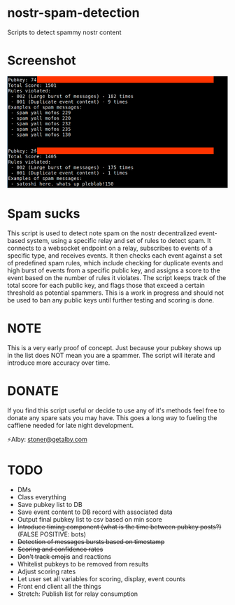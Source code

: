 # nostr-spam-detection
Scripts to detect spammy nostr content

# Screenshot
<img src="https://github.com/ronaldstoner/nostr-spam-detection/blob/main/images/poc.png?raw=true" alt="A text console showing spammy pubkeys and their content" width="600">

# Spam sucks
This script is used to detect note spam on the nostr decentralized event-based system, using a specific relay and set of rules to detect spam. It connects to a websocket endpoint on a relay, subscribes to events of a specific type, and receives events. It then checks each event against a set of predefined spam rules, which include checking for duplicate events and high burst of events from a specific public key, and assigns a score to the event based on the number of rules it violates. The script keeps track of the total score for each public key, and flags those that exceed a certain threshold as potential spammers. This is a work in progress and should not be used to ban any public keys until further testing and scoring is done.

# NOTE
This is a very early proof of concept. Just because your pubkey shows up in the list does NOT mean you are a spammer. The script will iterate and introduce more accuracy over time. 

# DONATE
If you find this script useful or decide to use any of it's methods feel free to donate any spare sats you may have. This goes a long way to fueling the caffiene needed for late night development. 

⚡Alby: stoner@getalby.com 

# TODO
- DMs
- Class everything
- Save pubkey list to DB
- Save event content to DB record with associated data
- Output final pubkey list to csv based on min score
- ~~Introduce timing component (what is the time between pubkey posts?)~~ (FALSE POSITIVE: bots)
- ~~Detection of messages bursts based on timestamp~~
- ~~Scoring and confidence rates~~
- ~~Don't track emojis~~ and reactions
- Whitelist pubkeys to be removed from results
- Adjust scoring rates
- Let user set all variables for scoring, display, event counts
- Front end client all the things
- Stretch: Publish list for relay consumption
